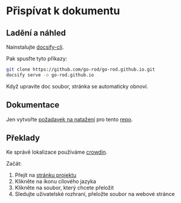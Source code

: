 # Přispívat k dokumentu

## Ladění a náhled

Nainstalujte [docsify-cli](https://docsify.js.org/#/quickstart).

Pak spusťte tyto příkazy:

```bash
git clone https://github.com/go-rod/go-rod.github.io.git
docsify serve -o go-rod.github.io
```

Když upravíte doc soubor, stránka se automaticky obnoví.

## Dokumentace

Jen vytvořte [požadavek na natažení](https://docs.github.com/en/github/collaborating-with-issues-and-pull-requests/about-pull-requests) pro tento [repo](https://github.com/go-rod/go-rod.github.io.git).

## Překlady

Ke správě lokalizace používáme [crowdin](https://crowdin.com/).

Začát:

1. Přejít na [stránku projektu](https://crowdin.com/project/go-rod)
2. Klikněte na ikonu cílového jazyka
3. Klikněte na soubor, který chcete přeložit
4. Sledujte uživatelské rozhraní, přeložte soubor na webové stránce

